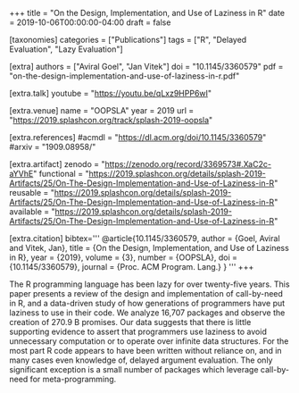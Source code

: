+++
title = "On the Design, Implementation, and Use of Laziness in R"
date = 2019-10-06T00:00:00-04:00
draft = false

[taxonomies]
categories = ["Publications"]
tags = ["R", "Delayed Evaluation", "Lazy Evaluation"]

[extra]
authors = ["Aviral Goel", "Jan Vitek"]
doi = "10.1145/3360579"
pdf = "on-the-design-implementation-and-use-of-laziness-in-r.pdf"

[extra.talk]
youtube = "https://youtu.be/qLxz9HPP6wI"

[extra.venue]
name = "OOPSLA"
year = 2019
url = "https://2019.splashcon.org/track/splash-2019-oopsla"

[extra.references]
#acmdl = "https://dl.acm.org/doi/10.1145/3360579"
#arxiv = "1909.08958/"

[extra.artifact]
zenodo = "https://zenodo.org/record/3369573#.XaC2c-aYVhE"
functional = "https://2019.splashcon.org/details/splash-2019-Artifacts/25/On-The-Design-Implementation-and-Use-of-Laziness-in-R"
reusable = "https://2019.splashcon.org/details/splash-2019-Artifacts/25/On-The-Design-Implementation-and-Use-of-Laziness-in-R"
available = "https://2019.splashcon.org/details/splash-2019-Artifacts/25/On-The-Design-Implementation-and-Use-of-Laziness-in-R"

[extra.citation]
bibtex='''
@article{10.1145/3360579,
         author = {Goel, Aviral and Vitek, Jan},
         title = {On the Design, Implementation, and Use of Laziness in R},
         year = {2019},
         volume = {3},
         number = {OOPSLA},
         doi = {10.1145/3360579},
         journal = {Proc. ACM Program. Lang.}
}
'''
+++

The R programming language has been lazy for over twenty-five years. This paper presents a review of the design and implementation of call-by-need in R, and a data-driven study of how generations of programmers have put laziness to use in their code. We analyze 16,707 packages and observe the creation of 270.9 B promises. Our data suggests that there is little supporting evidence to assert that programmers use laziness to avoid unnecessary computation or to operate over infinite data structures. For the most part R code appears to have been written without reliance on, and in many cases even knowledge of, delayed argument evaluation. The only significant exception is a small number of packages which leverage call-by-need for meta-programming.
